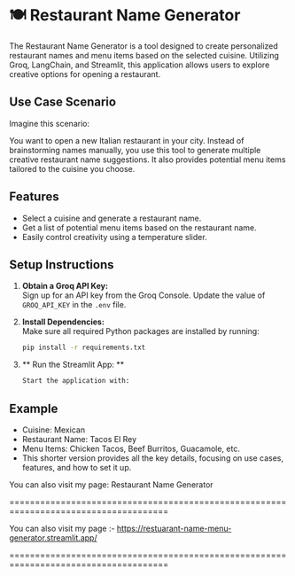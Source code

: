 # 🍽️ Restaurant Name Generator

The Restaurant Name Generator is a tool designed to create personalized restaurant names and menu items based on the selected cuisine. Utilizing Groq, LangChain, and Streamlit, this application allows users to explore creative options for opening a restaurant.

## Use Case Scenario

Imagine this scenario:

You want to open a new Italian restaurant in your city. Instead of brainstorming names manually, you use this tool to generate multiple creative restaurant name suggestions. It also provides potential menu items tailored to the cuisine you choose.

## Features

- Select a cuisine and generate a restaurant name.
- Get a list of potential menu items based on the restaurant name.
- Easily control creativity using a temperature slider.

## Setup Instructions

1. **Obtain a Groq API Key:**  
   Sign up for an API key from the Groq Console. Update the value of `GROQ_API_KEY` in the `.env` file.

2. **Install Dependencies:**  
   Make sure all required Python packages are installed by running:
   ```bash
   pip install -r requirements.txt
3. ** Run the Streamlit App: **
    ```bash
    Start the application with:

## Example
* Cuisine: Mexican
* Restaurant Name: Tacos El Rey
* Menu Items: Chicken Tacos, Beef Burritos, Guacamole, etc.
* This shorter version provides all the key details, focusing on use cases, features, and how to set it up.

You can also visit my page: Restaurant Name Generator 

=====================================================================================

You can also visit my page :- https://restuarant-name-menu-generator.streamlit.app/

=====================================================================================
